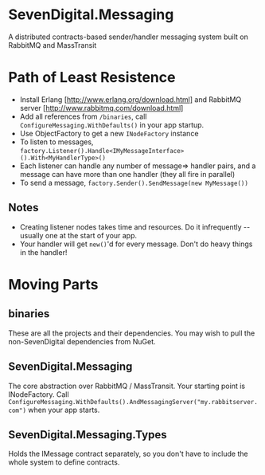 SevenDigital.Messaging
======================

A distributed contracts-based sender/handler messaging system built on RabbitMQ and MassTransit

Path of Least Resistence
========================
* Install Erlang [http://www.erlang.org/download.html] and RabbitMQ server [http://www.rabbitmq.com/download.html]
* Add all references from `/binaries`, call `ConfigureMessaging.WithDefaults()` in your app startup.
* Use ObjectFactory to get a new `INodeFactory` instance
* To listen to messages, `factory.Listener().Handle<IMyMessageInterface>().With<MyHandlerType>()`
* Each listener can handle any number of message=> handler pairs, and a message can have more than one handler (they all fire in parallel)
* To send a message, `factory.Sender().SendMessage(new MyMessage())`

Notes
-----
* Creating listener nodes takes time and resources. Do it infrequently -- usually one at the start of your app.
* Your handler will get `new()`'d for every message. Don't do heavy things in the handler!

Moving Parts
============

binaries
--------
These are all the projects and their dependencies.
You may wish to pull the non-SevenDigital dependencies from NuGet.

SevenDigital.Messaging
----------------------
The core abstraction over RabbitMQ / MassTransit. Your starting point is INodeFactory.
Call `ConfigureMessaging.WithDefaults().AndMessagingServer("my.rabbitserver.com")` when your app starts.

SevenDigital.Messaging.Types
----------------------------
Holds the IMessage contract separately, so you don't have to include the whole system to define contracts.
